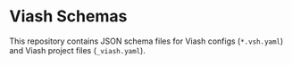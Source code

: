 # Viash Schemas

This repository contains JSON schema files for Viash configs (`*.vsh.yaml`) and Viash project files (`_viash.yaml`).
